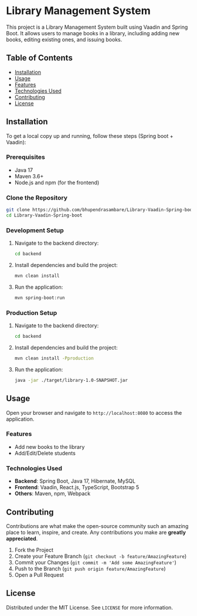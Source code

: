 # Library Management System

This project is a Library Management System built using Vaadin and Spring Boot. It allows users to manage books in a library, including adding new books, editing existing ones, and issuing books.

## Table of Contents

- [Installation](#installation)
- [Usage](#usage)
- [Features](#features)
- [Technologies Used](#technologies-used)
- [Contributing](#contributing)
- [License](#license)

## Installation

To get a local copy up and running, follow these steps (Spring boot + Vaadin):

### Prerequisites

- Java 17
- Maven 3.6+
- Node.js and npm (for the frontend)

### Clone the Repository

```sh
git clone https://github.com/bhupendrasambare/Library-Vaadin-Spring-boot.git
cd Library-Vaadin-Spring-boot
```

### Development Setup

1. Navigate to the backend directory:
   ```sh
   cd backend
   ```

2. Install dependencies and build the project:
   ```sh
   mvn clean install
   ```

3. Run the application:
   ```sh
   mvn spring-boot:run
   ```

### Production Setup

1. Navigate to the backend directory:
   ```sh
   cd backend
   ```

2. Install dependencies and build the project:
   ```sh
   mvn clean install -Pproduction
   ```

3. Run the application:
   ```sh
   java -jar ./target/library-1.0-SNAPSHOT.jar
   ```

## Usage

Open your browser and navigate to `http://localhost:8080` to access the application.

### Features

- Add new books to the library
- Add/Edit/Delete students

### Technologies Used

- **Backend**: Spring Boot, Java 17, Hibernate, MySQL
- **Frontend**: Vaadin, React.js, TypeScript, Bootstrap 5
- **Others**: Maven, npm, Webpack

## Contributing

Contributions are what make the open-source community such an amazing place to learn, inspire, and create. Any contributions you make are **greatly appreciated**.

1. Fork the Project
2. Create your Feature Branch (`git checkout -b feature/AmazingFeature`)
3. Commit your Changes (`git commit -m 'Add some AmazingFeature'`)
4. Push to the Branch (`git push origin feature/AmazingFeature`)
5. Open a Pull Request

## License

Distributed under the MIT License. See `LICENSE` for more information.
